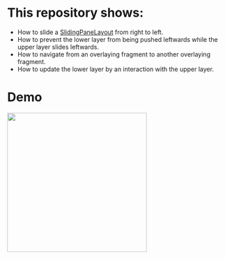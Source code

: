 # This repository shows:
* How to slide a [SlidingPaneLayout](https://developer.android.com/reference/kotlin/androidx/slidingpanelayout/widget/SlidingPaneLayout) from right to left.
* How to prevent the lower layer from being pushed leftwards while the upper layer slides leftwards.
* How to navigate from an overlaying fragment to another overlaying fragment. 
* How to update the lower layer by an interaction with the upper layer.

# Demo
<img src="demo/demo.gif" width="320" />
